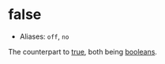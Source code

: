 # false

- Aliases: `off`, `no`

The counterpart to [true](true), both being [booleans](../types#boolean).
